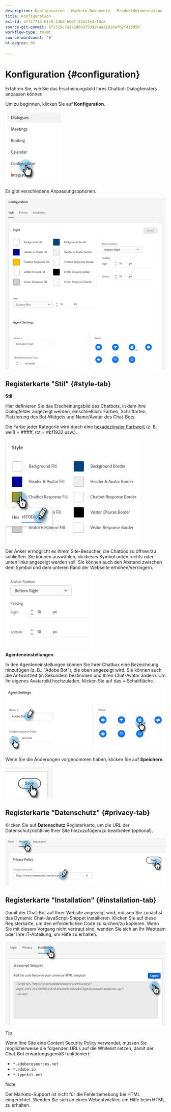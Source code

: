 ```yaml
---
description: Konfiguration - Marketo-Dokumente - Produktdokumentation
title: Konfiguration
exl-id: aff17715-b178-4468-b06f-22b3fe3c18ce
source-git-commit: 6f1319c7a175d6b3753324ae21816efb2f416050
workflow-type: tm+mt
source-wordcount: '0'
ht-degree: 0%

---
```


# Konfiguration {#configuration}

Erfahren Sie, wie Sie das Erscheinungsbild Ihres Chatbot-Dialogfensters anpassen können.

Um zu beginnen, klicken Sie auf **Konfiguration**.

![](assets/configuration-1.png)

Es gibt verschiedene Anpassungsoptionen.

![](assets/configuration-2.png)

## Registerkarte &quot;Stil&quot; {#style-tab}

**Stil**

Hier definieren Sie das Erscheinungsbild des Chatbots, in dem Ihre Dialogfelder angezeigt werden, einschließlich: Farben, Schriftarten, Platzierung des Bot-Widgets und Name/Avatar des Chat-Bots.

Die Farbe jeder Kategorie wird durch eine [hexadezimaler Farbwert](https://color.adobe.com/create/color-wheel) (z. B. weiß = #ffffff, rot = #bf1932 usw.).

![](assets/configuration-3.png)

Der Anker ermöglicht es Ihrem Site-Besucher, die Chatbox zu öffnen/zu schließen. Sie können auswählen, ob dieses Symbol unten rechts oder unten links angezeigt werden soll. Sie können auch den Abstand zwischen dem Symbol und dem unteren Rand der Webseite erhöhen/verringern.

![](assets/configuration-4.png)

**Agenteneinstellungen**

In den Agenteneinstellungen können Sie Ihrer Chatbox eine Bezeichnung hinzufügen (z. B.: &quot;Adobe Bot&quot;), die oben angezeigt wird. Sie können auch die Antwortzeit (in Sekunden) bestimmen und Ihren Chat-Avatar ändern. Um Ihr eigenes Avatarbild hochzuladen, klicken Sie auf das **+** Schaltfläche.

![](assets/configuration-5.png)

Wenn Sie die Änderungen vorgenommen haben, klicken Sie auf **Speichern**.

![](assets/configuration-6.png)

## Registerkarte &quot;Datenschutz&quot; {#privacy-tab}

Klicken Sie auf **Datenschutz** Registerkarte, um die URL der Datenschutzrichtlinie Ihrer Site hinzuzufügen/zu bearbeiten (optional).

![](assets/configuration-7.png)

## Registerkarte &quot;Installation&quot; {#installation-tab}

Damit der Chat-Bot auf Ihrer Website angezeigt wird, müssen Sie zunächst das Dynamic Chat-JavaScript-Snippet installieren. Klicken Sie auf diese Registerkarte, um den erforderlichen Code zu suchen/zu kopieren. Wenn Sie mit diesem Vorgang nicht vertraut sind, wenden Sie sich an Ihr Webteam oder Ihre IT-Abteilung, um Hilfe zu erhalten.

![](assets/configuration-8.png)

>[!TIP]
>
>Wenn Ihre Site eine Content Security Policy verwendet, müssen Sie möglicherweise die folgenden URLs auf die Whitelist setzen, damit der Chat-Bot erwartungsgemäß funktioniert:
>
>* `*.adoberesources.net`
>* `*.adobe.io`
>* `*.typekit.net`


>[!NOTE]
>
>Der Marketo-Support ist nicht für die Fehlerbehebung bei HTML eingerichtet. Wenden Sie sich an einen Webentwickler, um Hilfe beim HTML zu erhalten.
